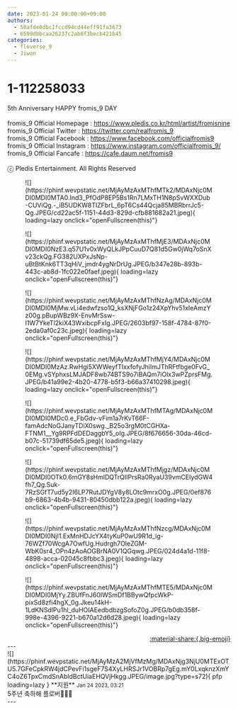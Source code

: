```yaml
---
date: 2023-01-24 00:00:00+09:00
authors:
  - 58afde0dbc1fccd94cd44eff91fa3673
  - 6599dbbcaa26237c2ab0f3becb421b45
categories:
  - floverse_9
  - Jiwon
---
```


# 1-112258033

<div class="post-container" markdown="1">
<div class="content-container md-sidebar__scrollwrap" markdown="1">

5th Anniversary HAPPY fromis_9 DAY<br><br>fromis_9 Official Homepage : <a href="https://www.pledis.co.kr/html/artist/fromisnine">https://www.pledis.co.kr/html/artist/fromisnine</a><br>fromis_9 Official Twitter : <a href="https://twitter.com/realfromis_9">https://twitter.com/realfromis_9</a><br>fromis_9 Official Facebook : <a href="https://www.facebook.com/officialfromis9">https://www.facebook.com/officialfromis9</a><br>fromis_9 Official Instagram : <a href="https://www.instagram.com/officialfromis_9/">https://www.instagram.com/officialfromis_9/</a><br>fromis_9 Official Fancafe : <a href="https://cafe.daum.net/fromis9">https://cafe.daum.net/fromis9</a><br><br>ⓒ Pledis Entertainment. All Rights Reserved
<figure markdown="1">
![](https://phinf.wevpstatic.net/MjAyMzAxMThfMTk2/MDAxNjc0MDI0MDI0MTA0.Ind3_PfOdP8EP5Bs1Rn7LMxTH1N8pSvWXXDub-CUViQg.-_iB5UDKW8TIZFbrL_6pT6Cs44Qcja85MBRbrrJc5-Qg.JPEG/cd22ac5f-1151-44d3-829d-cfb881682a21.jpeg){ loading=lazy onclick="openFullscreen(this)"}
</figure>
<figure markdown="1">
![](https://phinf.wevpstatic.net/MjAyMzAxMThfMjE3/MDAxNjc0MDI0MDI0NzE3.q57U1v0xWyQLkJPpCuuD7Q81d5Gw0jWq7oSnXv23ckQg.FG382UXPxJsNp-uBtBtKnk6TT3qHiV_jmdr4ygNrDrUg.JPEG/b347e28b-893b-443c-ab8d-1fc022e0faef.jpeg){ loading=lazy onclick="openFullscreen(this)"}
</figure>
<figure markdown="1">
![](https://phinf.wevpstatic.net/MjAyMzAxMThfNzAg/MDAxNjc0MDI0MDI0MjMw.vLi4edwfzso1Q_ksXNjFGo1z24XpYhv51xIeAmzYz00g.pBupWBz9X-EnvMrSsw-I1W7YkeTl2kiX43WxibcpFxIg.JPEG/2603bf97-158f-4784-87f0-2eda0af0c23c.jpeg){ loading=lazy onclick="openFullscreen(this)"}
</figure>
<figure markdown="1">
![](https://phinf.wevpstatic.net/MjAyMzAxMThfMjY4/MDAxNjc0MDI0MDI0MzAz.RwHgi5XWWeyfTIxxfofyJhiImJThRFtfbge0FvG_0EMg.vSYphxsLMJADF8wb74BTS9o7iBAQm7iOlx3wPZprsFMg.JPEG/b41a99e2-4b20-4778-b5f3-b66a37410298.jpeg){ loading=lazy onclick="openFullscreen(this)"}
</figure>
<figure markdown="1">
![](https://phinf.wevpstatic.net/MjAyMzAxMThfMTAg/MDAxNjc0MDI0MDI0MDc0.e_FbGdv-vFim1a7rKvT66F-famAdcNoGJanyTDiX0swg._B25o3rgM0tCGHXa-FTNM1__Yg9RPFdDEDaggbY5_oIg.JPEG/8f676656-30da-46cd-b07c-51739df65de5.jpeg){ loading=lazy onclick="openFullscreen(this)"}
</figure>
<figure markdown="1">
![](https://phinf.wevpstatic.net/MjAyMzAxMThfMjgz/MDAxNjc0MDI0MDI0OTk0.6mGY8sHmlDQTrQIIPrsRa0RyaU39vmCEIydGW4fh7_Qg.Suk-7RzSGfT7ud5y2I6LP7RutJDYgV8y8LOtc9mrxO0g.JPEG/0ef876b9-6863-4b4b-9431-80450dbb122a.jpeg){ loading=lazy onclick="openFullscreen(this)"}
</figure>
<figure markdown="1">
![](https://phinf.wevpstatic.net/MjAyMzAxMThfNzcg/MDAxNjc0MDI0MDI0NjI1.ExMnHDJcYX4tyKuP0wU9R1d_ig-76WZf70WcgA7OwfUg.Hudrgh7OleZGM-WbK0sr4_OPn4zAoAOGBrNA0V1QGqwg.JPEG/024d4a1d-11f8-4898-acca-02045c8fbbc3.jpeg){ loading=lazy onclick="openFullscreen(this)"}
</figure>
<figure markdown="1">
![](https://phinf.wevpstatic.net/MjAyMzAxMThfMTE5/MDAxNjc0MDI0MDI0MjYy.ZBUfFnJ60IWSmDf1BBywQfpcWkP-pixSd8zfi4hgX_0g.Jkeu14kH-1LdKNSdlPu1hl_duHOIAEedbdbzgSofoZ0g.JPEG/b0db358f-998e-4396-9221-b670a12d6d28.jpeg){ loading=lazy onclick="openFullscreen(this)"}
</figure>
</div>
</div>

<div style="text-align: right;" markdown="1">
<a href="https://weverse.io/fromis9/media/1-112258033" style="text-align: right;">:material-share:{.big-emoji}</a>
</div>
---

<div class="comments-container md-sidebar__scrollwrap" markdown="1">
<div class="comment" markdown="1">
<div class='id-container' markdown="1">
![](https://phinf.wevpstatic.net/MjAyMzA2MjVfMzMg/MDAxNjg3NjU0MTExOTU5.7GFeCpkRW4jdCPevFi1sgeF7S4XyLHRSJr1VOBRp7gEg.mY0LxqknzXmYC4oZ6TpxCmdSnAbldBctUiaEHQVjHkgg.JPEG/image.jpg?type=s72){ pfp loading=lazy }
**<span class="artist">지원</span>** <small>Jan 24 2023, 03:21</small><br>
</div>
<div class='comment-body' markdown="1">
5주년 축하해 플로버💚💚💚
</div>
</div>
</div>
---
